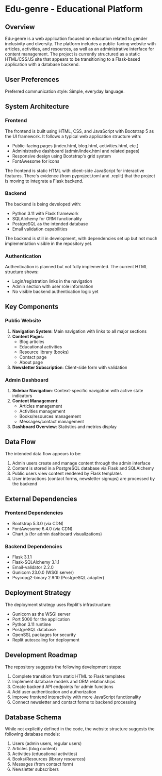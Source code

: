 # Edu-genre - Educational Platform

## Overview

Edu-genre is a web application focused on education related to gender inclusivity and diversity. The platform includes a public-facing website with articles, activities, and resources, as well as an administrative interface for content management. The project is currently structured as a static HTML/CSS/JS site that appears to be transitioning to a Flask-based application with a database backend.

## User Preferences

Preferred communication style: Simple, everyday language.

## System Architecture

### Frontend

The frontend is built using HTML, CSS, and JavaScript with Bootstrap 5 as the UI framework. It follows a typical web application structure with:

- Public-facing pages (index.html, blog.html, activities.html, etc.)
- Administrative dashboard (admin/index.html and related pages)
- Responsive design using Bootstrap's grid system
- FontAwesome for icons

The frontend is static HTML with client-side JavaScript for interactive features. There's evidence (from pyproject.toml and .replit) that the project is moving to integrate a Flask backend.

### Backend

The backend is being developed with:

- Python 3.11 with Flask framework
- SQLAlchemy for ORM functionality 
- PostgreSQL as the intended database
- Email validation capabilities

The backend is still in development, with dependencies set up but not much implementation visible in the repository yet.

### Authentication

Authentication is planned but not fully implemented. The current HTML structure shows:

- Login/registration links in the navigation
- Admin section with user role information
- No visible backend authentication logic yet

## Key Components

### Public Website

1. **Navigation System**: Main navigation with links to all major sections
2. **Content Pages**: 
   - Blog articles
   - Educational activities
   - Resource library (books)
   - Contact page
   - About page
3. **Newsletter Subscription**: Client-side form with validation

### Admin Dashboard

1. **Sidebar Navigation**: Context-specific navigation with active state indicators
2. **Content Management**:
   - Articles management
   - Activities management
   - Books/resources management
   - Messages/contact management
3. **Dashboard Overview**: Statistics and metrics display

## Data Flow

The intended data flow appears to be:

1. Admin users create and manage content through the admin interface
2. Content is stored in a PostgreSQL database via Flask and SQLAlchemy
3. Public users view content rendered by Flask templates
4. User interactions (contact forms, newsletter signups) are processed by the backend

## External Dependencies

### Frontend Dependencies

- Bootstrap 5.3.0 (via CDN)
- FontAwesome 6.4.0 (via CDN)
- Chart.js (for admin dashboard visualizations)

### Backend Dependencies

- Flask 3.1.1
- Flask-SQLAlchemy 3.1.1
- Email-validator 2.2.0
- Gunicorn 23.0.0 (WSGI server)
- Psycopg2-binary 2.9.10 (PostgreSQL adapter)

## Deployment Strategy

The deployment strategy uses Replit's infrastructure:

- Gunicorn as the WSGI server
- Port 5000 for the application
- Python 3.11 runtime
- PostgreSQL database
- OpenSSL packages for security
- Replit autoscaling for deployment

## Development Roadmap

The repository suggests the following development steps:

1. Complete transition from static HTML to Flask templates
2. Implement database models and ORM relationships
3. Create backend API endpoints for admin functions 
4. Add user authentication and authorization
5. Improve frontend interactivity with more JavaScript functionality
6. Connect newsletter and contact forms to backend processing

## Database Schema

While not explicitly defined in the code, the website structure suggests the following database models:

1. Users (admin users, regular users)
2. Articles (blog content)
3. Activities (educational activities)
4. Books/Resources (library resources)
5. Messages (from contact form)
6. Newsletter subscribers